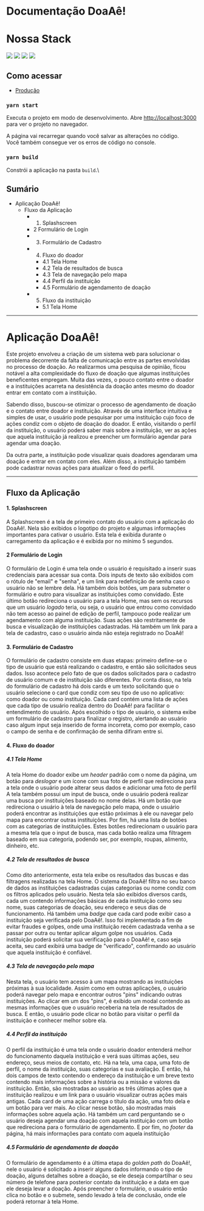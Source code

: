 # Documentação DoaAê!

# Nossa Stack

<img src="https://img.shields.io/badge/html5%20-%23E34F26.svg?&style=for-the-badge&logo=html5&logoColor=white"/>
<img src="https://img.shields.io/badge/css3%20-%231572B6.svg?&style=for-the-badge&logo=css3&logoColor=white"/>
<img src="https://img.shields.io/badge/javascript%20-%23323330.svg?&style=for-the-badge&logo=javascript&logoColor=%23F7DF1E"/>
<img src="https://img.shields.io/badge/react%20-%2320232a.svg?&style=for-the-badge&logo=react&logoColor=%2361DAFB"/>

## Como acessar

- [Produção](doaae.netlify.app/)

### `yarn start`

Executa o projeto em modo de desenvolvimento.
Abre [http://localhost:3000](http://localhost:3000) para ver o projeto no navegador.

A página vai recarregar quando você salvar as alterações no código.\
Você também consegue ver os erros de código no console.

### `yarn build`

Constrói a aplicação na pasta `build`.\

## Sumário
- Aplicação DoaAê!
  * Fluxo da Aplicação
      - 1. Splashscreen
      - 2 Formulário de Login
      - 3. Formulário de Cadastro
      - 4. Fluxo do doador
        * 4.1 Tela Home
        * 4.2 Tela de resultados de busca
        * 4.3 Tela de navegação pelo mapa
        * 4.4 Perfil da instituição
        * 4.5 Formulário de agendamento de doação
      - 5. Fluxo da instituição
        * 5.1 Tela Home

---

# Aplicação DoaAê!

Este projeto envolveu a criação de um sistema web para solucionar o problema decorrente da falta de comunicação entre as partes envolvidas no processo de doação. Ao realizarmos uma pesquisa de opinião, ficou notável a alta complexidade do fluxo de doação que algumas instituições beneficentes empregam. Muita das vezes, o pouco contato entre o doador e a instituições acarreta na desistência da doação antes mesmo do doador entrar em contato com a instituição.

Sabendo disso, buscou-se otimizar o processo de agendamento de doação e o contato entre doador e instituição. Através de uma interface intuitiva e simples de usar, o usuário pode pesquisar por uma instituição cujo foco de ações condiz com o objeto de doação do doador. E então, visitando o perfil da instituição, o usuário poderá saber mais sobre a instituição, ver as ações que aquela instituição já realizou e preencher um formulário agendar para agendar uma doação.

Da outra parte, a instituição pode visualizar quais doadores agendaram uma doação e entrar em contato com eles. Além disso, a instituição também pode cadastrar novas ações para atualizar o feed do perfil.

---

## Fluxo da Aplicação
#### 1. Splashscreen
A Splashscreen é a tela de primeiro contato do usuário com a aplicação do DoaAê!. Nela são exibidos o logotipo do projeto e algumas informações importantes para cativar o usuário. Esta tela é exibida durante o carregamento da aplicação e é exibida por no mínimo 5 segundos.

#### 2 Formulário de Login
O formulário de Login é uma tela onde o usuário é requisitado a inserir suas credenciais para acessar sua conta. Dois inputs de texto são exibidos com o rótulo de "email" e "senha", e um link para redefinição de senha caso o usuário não se lembre dela. Há também dois botões, um para submeter o formulário e outro para visualizar as instituições como convidado. Este último botão redireciona o usuário para a tela Home, mas sem os recursos que um usuário *logado* teria, ou seja, o usuário que entrou como convidado não tem acesso ao painel de edição de perfil, tampouco pode realizar um agendamento com alguma instituição. Suas ações são restritamente de busca e visualização de instituições cadastradas.
Há também um link para a tela de cadastro, caso o usuário ainda não esteja registrado no DoaAê!

#### 3. Formulário de Cadastro
O formulário de cadastro consiste em duas etapas: primeiro define-se o tipo de usuário que está realizando o cadastro, e então são solicitados seus dados. Isso acontece pelo fato de que os dados solicitados para o cadastro de usuário comum e de instituição são diferentes.
Por conta disso, na tela do formulário de cadastro há dois cards e um texto solicitando que o usuário selecione o card que condiz com seu tipo de uso no aplicativo: como doador ou como instituição. Cada card contém uma lista de ações que cada tipo de usuário realiza dentro do DoaAê! para facilitar o entendimento do usuário.
Após escolhido o tipo de usuário, o sistema exibe um formulário de cadastro para finalizar o registro, alertando ao usuário caso algum input seja inserido de forma incorreta, como por exemplo, caso o campo de senha e de confirmação de senha difiram entre si.

#### 4. Fluxo do doador
##### 4.1 Tela Home
A tela Home do doador exibe um *header* padrão com o nome da página, um botão para *deslogar* e um ícone com sua foto de perfil que redireciona para a tela onde o usuário pode alterar seus dados e adicionar uma foto de perfil
A tela também possui um input de busca, onde o usuário poderá realizar uma busca por instituições baseado no nome delas.
Há um botão que redireciona o usuário à tela de navegação pelo mapa, onde o usuário poderá encontrar as instituições que estão próximas à ele ou navegar pelo mapa para encontrar outras instituições.
Por fim, há uma lista de botões com as categorias de instituições. Estes botões redirecionam o usuário para a mesma tela que o input de busca, mas cada botão realiza uma filtragem baseado em sua categoria, podendo ser, por exemplo, roupas, alimento, dinheiro, etc.

##### 4.2 Tela de resultados de busca
Como dito anteriormente, esta tela exibe os resultados das buscas e das filtragens realizadas na tela Home. O sistema da DoaAê! filtra no seu banco de dados as instituições cadastradas cujas categorias ou nome condiz com os filtros aplicados pelo usuário.
Nesta tela são exibidos diversos cards, cada um contendo informações básicas de cada instituição como seu nome, suas categorias de doação, seu endereço e seus dias de funcionamento.
Há também uma *badge* que cada card pode exibir caso a instituição seja verificada pelo DoaAê!. Isso foi implementado a fim de evitar fraudes e golpes, onde uma instituição recém cadastrada venha a se passar por outra ou tentar aplicar algum golpe nos usuários. Cada instituição poderá solicitar sua verificação para o DoaAê! e, caso seja aceita, seu card exibirá uma badge de "verificado", confirmando ao usuário que aquela instituição é confiável.

##### 4.3 Tela de navegação pelo mapa
Nesta tela, o usuário tem acesso à um mapa mostrando as instituições próximas à sua localidade. Assim como em outras aplicações, o usuário poderá navegar pelo mapa e encontrar outros "pins" indicando outras instituições.
Ao clicar em um dos "pins", é exibido um modal contendo as mesmas informações que o usuário receberia na tela de resultados de busca. E então, o usuário pode clicar no botão para visitar o perfil da instituição e conhecer melhor sobre ela.

##### 4.4 Perfil da instituição
O perfil da instituição é uma tela onde o usuário doador entenderá melhor do funcionamento daquela instituição e verá suas últimas ações, seu endereço, seus meios de contato, etc.
Há na tela, uma capa, uma foto de perfil, o nome da instituição, suas categorias e sua avaliação. E então, há dois campos de texto contendo o endereço da instituição e um breve texto contendo mais informações sobre a história ou a missão e valores da instituição.
Então, são mostradas ao usuário as três últimas ações que a instituição realizou e um link para o usuário visualizar outras ações mais antigas. Cada card de uma ação carrega o título da ação, uma foto dela e um botão para ver mais. Ao clicar nesse botão, são mostradas mais informações sobre aquela ação.
Há também um card perguntando se o usuário deseja agendar uma doação com aquela instituição com um botão que redireciona para o formulário de agendamento. E por fim, no *footer* da página, há mais informações para contato com aquela instituição

##### 4.5 Formulário de agendamento de doação
O formulário de agendamento é a última etapa do *golden path* do DoaAê!, nele o usuário é solicitado a inserir alguns dados informando o tipo de doação, alguns detalhes sobre a doação, se ele deseja compartilhar o seu número de telefone para posterior contato da instituição e a data em que ele deseja levar a doação.
Após preencher o formulário, o usuário então clica no botão e o submete, sendo levado à tela de conclusão, onde ele poderá retornar à tela Home.

